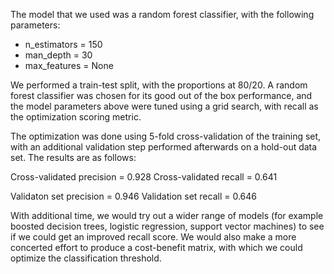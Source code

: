 The model that we used was a random forest classifier, with the following parameters:
- n_estimators = 150
- man_depth = 30
- max_features = None

We performed a train-test split, with the proportions at 80/20. A random forest
classifier was chosen for its good out of the box performance, and the model
parameters above were tuned using a grid search, with recall as the optimization
scoring metric.

The optimization was done using 5-fold cross-validation of the training set, with
an additional validation step performed afterwards on a hold-out data set. The results
are as follows:

Cross-validated precision = 0.928
Cross-validated recall = 0.641

Validaton set precision = 0.946
Validation set recall = 0.646

With additional time, we would try out a wider range of models (for example
boosted decision trees, logistic regression, support vector machines) to see if
we could get an improved recall score. We would also make a more concerted effort to
produce a cost-benefit matrix, with which we could optimize the classification threshold.
